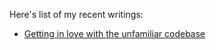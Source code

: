 Here's list of my recent writings:
- [Getting in love with the unfamiliar codebase](./blog/getting-in-love-with-the-unfamiliar-codebase.html)
